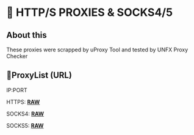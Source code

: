 # 🎁 HTTP/S PROXIES & SOCKS4/5

## About this
These proxies were scrapped by uProxy Tool and tested by UNFX Proxy Checker

## 🔗ProxyList (URL)

IP:PORT

HTTPS: [**RAW**](https://raw.githubusercontent.com/Daesrock/Proxy/main/https.txt)

SOCKS4: [**RAW**](https://raw.githubusercontent.com/Daesrock/Proxy/main/socks4.txt)

SOCKS5: [**RAW**](https://raw.githubusercontent.com/Daesrock/Proxy/main/socks5.txt)
